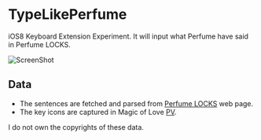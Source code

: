 TypeLikePerfume
===============

iOS8 Keyboard Extension Experiment. It will input what Perfume have said in Perfume LOCKS.

![ScreenShot](http://cl.ly/image/473N2J0x2d0r/out.gif)

## Data

- The sentences are fetched and parsed from [Perfume LOCKS](http://www.tfm.co.jp/lock/perfume/) web page.
- The key icons are captured in Magic of Love [PV](https://www.youtube.com/watch?v=NhI2mp-WIck).

I do not own the copyrights of these data.
